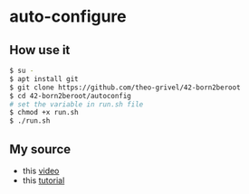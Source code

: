 # auto-configure

## How use it

```sh
$ su -
$ apt install git
$ git clone https://github.com/theo-grivel/42-born2beroot
$ cd 42-born2beroot/autoconfig
# set the variable in run.sh file
$ chmod +x run.sh
$ ./run.sh
```

## My source

* this [video](https://youtu.be/2w-2MX5QrQw)
* this [tutorial](https://github.com/hanshazairi/42-born2beroot#step-1-installing-sudo)
